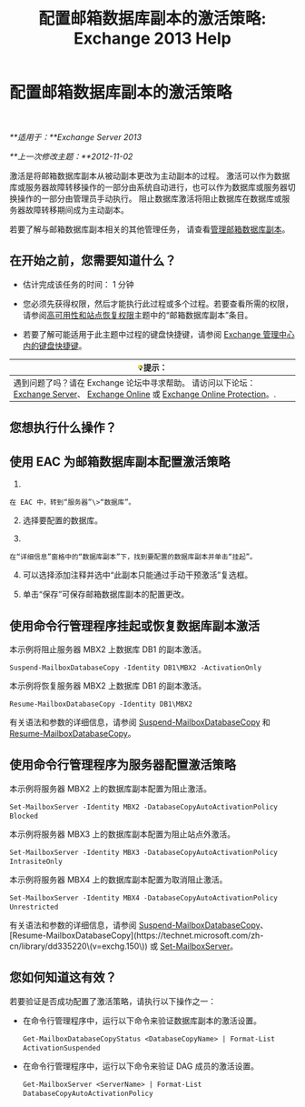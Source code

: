 ﻿---
title: '配置邮箱数据库副本的激活策略: Exchange 2013 Help'
TOCTitle: 配置邮箱数据库副本的激活策略
ms:assetid: 6b37ed6e-2e36-4688-b485-8fdbb8193ec8
ms:mtpsurl: https://technet.microsoft.com/zh-cn/library/Dd298046(v=EXCHG.150)
ms:contentKeyID: 50490769
ms.date: 01/11/2018
mtps_version: v=EXCHG.150
ms.translationtype: HT
---

# 配置邮箱数据库副本的激活策略

 

_**适用于：**Exchange Server 2013_

_**上一次修改主题：**2012-11-02_

激活是将邮箱数据库副本从被动副本更改为主动副本的过程。 激活可以作为数据库或服务器故障转移操作的一部分由系统自动进行，也可以作为数据库或服务器切换操作的一部分由管理员手动执行。 阻止数据库激活将阻止数据库在数据库或服务器故障转移期间成为主动副本。

若要了解与邮箱数据库副本相关的其他管理任务， 请查看[管理邮箱数据库副本](managing-mailbox-database-copies-exchange-2013-help.md)。

## 在开始之前，您需要知道什么？

  - 估计完成该任务的时间： 1 分钟

  - 您必须先获得权限，然后才能执行此过程或多个过程。若要查看所需的权限，请参阅[高可用性和站点恢复权限](high-availability-and-site-resilience-permissions-exchange-2013-help.md)主题中的“邮箱数据库副本”条目。

  - 若要了解可能适用于此主题中过程的键盘快捷键，请参阅 [Exchange 管理中心内的键盘快捷键](keyboard-shortcuts-in-the-exchange-admin-center-exchange-online-protection-help.md)。

<table>
<thead>
<tr class="header">
<th><img src="images/Bb124558.tip(EXCHG.150).gif" title="提示" alt="提示" />提示：</th>
</tr>
</thead>
<tbody>
<tr class="odd">
<td>遇到问题了吗？请在 Exchange 论坛中寻求帮助。 请访问以下论坛：<a href="https://go.microsoft.com/fwlink/p/?linkid=60612">Exchange Server</a>、 <a href="https://go.microsoft.com/fwlink/p/?linkid=267542">Exchange Online</a> 或 <a href="https://go.microsoft.com/fwlink/p/?linkid=285351">Exchange Online Protection</a>。.</td>
</tr>
</tbody>
</table>


## 您想执行什么操作？

## 使用 EAC 为邮箱数据库副本配置激活策略

1.  
    
    在 EAC 中，转到“服务器”\>“数据库”。

2.  选择要配置的数据库。

3.  
    
    在“详细信息”窗格中的“数据库副本”下，找到要配置的数据库副本并单击“挂起”。

4.  可以选择添加注释并选中“此副本只能通过手动干预激活”复选框。

5.  单击“保存”可保存邮箱数据库副本的配置更改。

## 使用命令行管理程序挂起或恢复数据库副本激活

本示例将阻止服务器 MBX2 上数据库 DB1 的副本激活。

    Suspend-MailboxDatabaseCopy -Identity DB1\MBX2 -ActivationOnly

本示例将恢复服务器 MBX2 上数据库 DB1 的副本激活。

    Resume-MailboxDatabaseCopy -Identity DB1\MBX2

有关语法和参数的详细信息，请参阅 [Suspend-MailboxDatabaseCopy](https://technet.microsoft.com/zh-cn/library/dd351074\(v=exchg.150\)) 和 [Resume-MailboxDatabaseCopy](https://technet.microsoft.com/zh-cn/library/dd335220\(v=exchg.150\))。

## 使用命令行管理程序为服务器配置激活策略

本示例将服务器 MBX2 上的数据库副本配置为阻止激活。

    Set-MailboxServer -Identity MBX2 -DatabaseCopyAutoActivationPolicy Blocked

本示例将服务器 MBX3 上的数据库副本配置为阻止站点外激活。

    Set-MailboxServer -Identity MBX3 -DatabaseCopyAutoActivationPolicy IntrasiteOnly

本示例将服务器 MBX4 上的数据库副本配置为取消阻止激活。

    Set-MailboxServer -Identity MBX4 -DatabaseCopyAutoActivationPolicy Unrestricted

有关语法和参数的详细信息，请参阅 [Suspend-MailboxDatabaseCopy](https://technet.microsoft.com/zh-cn/library/dd351074\(v=exchg.150\))、[Resume-MailboxDatabaseCopy](https://technet.microsoft.com/zh-cn/library/dd335220\(v=exchg.150\)) 或 [Set-MailboxServer](https://technet.microsoft.com/zh-cn/library/aa998651\(v=exchg.150\))。

## 您如何知道这有效？

若要验证是否成功配置了激活策略，请执行以下操作之一：

  - 在命令行管理程序中，运行以下命令来验证数据库副本的激活设置。
    
        Get-MailboxDatabaseCopyStatus <DatabaseCopyName> | Format-List ActivationSuspended

  - 在命令行管理程序中，运行以下命令来验证 DAG 成员的激活设置。
    
        Get-MailboxServer <ServerName> | Format-List DatabaseCopyAutoActivationPolicy

